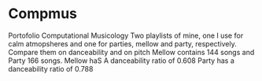 # Compmus
Portofolio Computational Musicology
Two playlists of mine, one I use for calm atmopsheres and one for parties, mellow and party, respectively. 
Compare them on danceability and on pitch 
Mellow contains 144 songs and Party 166 songs. 
Mellow haS A danceability ratio of 0.608
Party has a danceability ratio of  0.788
